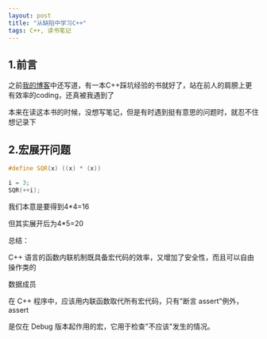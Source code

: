 ```yaml
---
layout: post
title: "从缺陷中学习C++"
tags: C++, 读书笔记
---
```


## 1.前言

之前[我的博客](https://coldrainsnow.github.io/posts/pro)中还写道，有一本C++踩坑经验的书就好了，站在前人的肩膀上更有效率的coding，还真被我遇到了

本来在读这本书的时候，没想写笔记，但是有时遇到挺有意思的问题时，就忍不住想记录下

## 2.宏展开问题

```cpp
#define SQR(x) ((x) * (x))

i = 3;
SQR(++i);
```

我们本意是要得到4*4=16

但其实展开后为4*5=20

总结：

C++ 语言的函数内联机制既具备宏代码的效率，又增加了安全性，而且可以自由操作类的

数据成员

在 C++ 程序中，应该用内联函数取代所有宏代码，只有"断言 assert"例外，assert

是仅在 Debug 版本起作用的宏，它用于检查"不应该"发生的情况。

